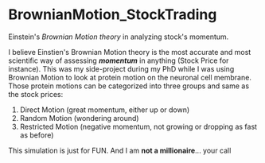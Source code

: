 # BrownianMotion_StockTrading
Einstein's _Brownian Motion theory_ in analyzing stock's momentum.

I believe Einstien's Brownian Motion theory is the most accurate and most scientific way of assessing **_momentum_** in anything (Stock Price for instance). This was my side-project during my PhD while I was using Brownian Motion to look at protein motion on the neuronal cell membrane. Those protein motions can be categorized into three groups and same as the stock prices: 
1.  Direct Motion (great momentum, either up or down)
2.  Random Motion (wondering around)
3.  Restricted Motion (negative momentum, not growing or dropping as fast as before)

This simulation is just for FUN. And I am **not a millionaire**... your call  
